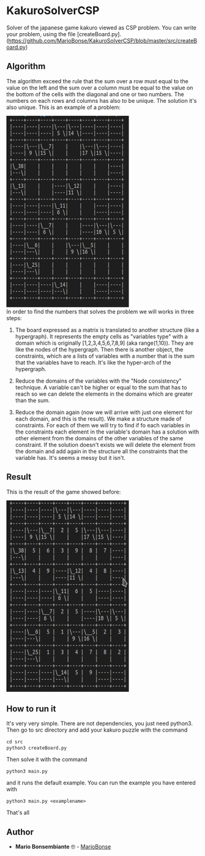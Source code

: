 # KakuroSolverCSP
Solver of the japanese game kakuro viewed as CSP problem.
You can write your problem, using the file [createBoard.py].(https://github.com/MarioBonse/KakuroSolverCSP/blob/master/src/createBoard.py)
## Algorithm
The algorithm exceed the rule that the sum over a row must equal to the value on the left and the sum over a column must be equal to the value on the bottom of the cells with the diagonal and one or two numbers. The numbers on each rows and columns has also to be unique.
The solution it's also unique.
This is an example of a problem:
<div>
  <img src="https://github.com/MarioBonse/KakuroSolverCSP/blob/master/kakuroUnsolved.png" width="320" height="500" />
  </div>
In order to find the numbers that solves the problem we will works in three steps:  

1) The board expressed as a matrix is translated to another structure (like a hypergraph). It represents the empty cells as  "variables type" with a domain which is originally [1,2,3,4,5,6,7,8,9] (aka range(1,10)). They are like the nodes of the hypergraph. Then there is another object, the constraints, which are a lists of variables with a number that is the sum that the variables have to reach. It's like the hyper-arch of the hypergraph.  

2) Reduce the domains of the variables with the "Node consistency" technique. A variable can't be higher or equal to the sum that has to reach so we can delete the elements in the domains which are greater than the sum.  

3) Reduce the domain again (now we will arrive with just one element for each domain, and this is the result).
We make a structure made of constraints. For each of them we will try to find if fo each variables in the constraints each element in the variable's domain has a solution with other element from the domains of the other variables of the same constraint. If the solution doesn't exists we will delete the element from the domain and add again in the structure all the constraints that the variable has. It's seems a messy but it isn't.

## Result
This is the result of the game showed before:
<div>
  <img src="https://github.com/MarioBonse/KakuroSolverCSP/blob/master/kakuroSolved.png" width="320" height="500" />
  </div>

## How to run it
It's very very simple. There are not dependencies, you just need python3.
Then go to src directory and add your kakuro puzzle with the command
```
cd src
python3 createBoard.py
```
Then solve it with the command 
```
python3 main.py
```
and it runs the default example.
You can run the example you have entered with 
```
python3 main.py <examplename>
```
That's all

## Author
* **Mario Bonsembiante** :nerd_face: - [MarioBonse](https://github.com/MarioBonse)
